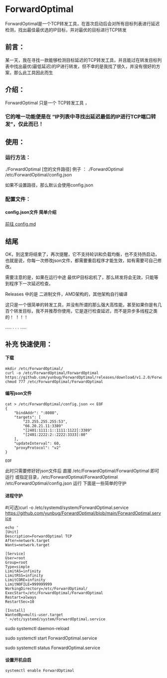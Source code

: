# ForwardOptimal
ForwardOptimal是一个TCP转发工具，在首次启动后会对所有目标列表进行延迟检测，找出最佳最优选的IP目标，并对最优的目标进行TCP转发


## 前言：
   某一天，我在寻找一款能够检测目标延迟的TCP转发工具，并且能过在转发目标列表中找出最优(最低延迟)的IP进行转发，但不幸的是我找了很久，并没有很好的方案，那么此工具因此而生



## 介绍：
   ForwardOptimal 只是一个 TCP转发工具 ，
   ### 它的唯一功能便是在 “IP列表中寻找出延迟最低的IP进行TCP端口转发”，仅此而已！
   





## 使用：
### 运行方法：
   ./ForwardOptimal [您的文件路径]
   例子 ： ./ForwardOptimal /etc/ForwardOptimal/config.json

   如果不设置路径，那么默认会使用config.json
   
### 配置文件：
#### config.json文件 简单介绍


[前往 config.md](https://github.com/yunbug/ForwardOptimal/blob/main/config.md)




## 结尾
OK，到这里将结束了，再次提醒，它不支持轮训和负载均衡，也不支持热启动，也就是说，你每一次修改json文件，都需要重启程序才能生效，如有需要可自己修改。

需要注意的是，如果在运行中途 最优IP目标宕机了，那么转发将会无效，只能等到程序下一次延迟检查。

Releases 中的是 二进制文件，AMD架构的，其他架构自行编译

这只是一个很简单的转发工具，并没有所谓的那么强大高性能，甚至如果你是有几百个转发目标，我不并推荐你使用，它是逐行检查延迟，而不是异步多线程之类的！
！！！






.....
.
.
.
.....
## 补充 快速使用：

#### 下载

```
mkdir /etc/ForwardOptimal/
curl -o /etc/ForwardOptimal/ForwardOptimal https://github.com/yunbug/ForwardOptimal/releases/download/v1.2.0/ForwardOptimal
chmod 777 /etc/ForwardOptimal/ForwardOptimal
```

#### 编写json文件
```
cat > /etc/ForwardOptimal/config.json << EOF
{
    "bindAddr": ":8080",
    "targets": [
        "23.255.255.255:53",
        "66.20.21.11:3389"
        "[2401:1111:1::1111:1122]:3389"
        "[2401:2222:2::2222:3333]:80"
    ],
    "updateInterval": 60,
    "proxyProtocol": "v2"
}

EOF
```

此时只需要修好好json文件后
直接 /etc/ForwardOptimal/ForwardOptimal  即可运行
或指定目录，/etc/ForwardOptimal/ForwardOptimal /etc/ForwardOptimal/config.json 运行
下面是一些简单的守护

#### 进程守护

#(可选)curl -o /etc/systemd/system/ForwardOptimal.service https://github.com/yunbug/ForwardOptimal/blob/main/ForwardOptimal.service

```
echo ' 
[Unit]
Description=ForwardOptimal TCP
After=network.target
Wants=network.target

[Service]
User=root
Group=root
Type=simple
LimitAS=infinity
LimitRSS=infinity
LimitCORE=infinity
LimitNOFILE=999999999
WorkingDirectory=/etc/ForwardOptimal/
ExecStart=/etc/ForwardOptimal/ForwardOptimal
Restart=always
RestartSec=10

[Install]
WantedBy=multi-user.target
' >/etc/systemd/system/ForwardOptimal.service
```
sudo systemctl daemon-reload

sudo systemctl start ForwardOptimal.service

sudo systemctl status ForwardOptimal.service



#### 设置开机自启
```
systemctl enable ForwardOptimal

```
